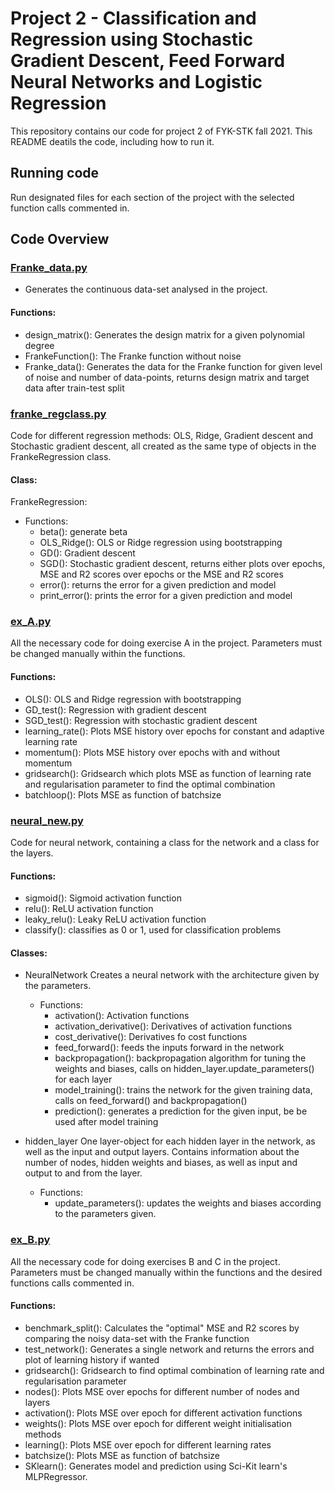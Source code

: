 # Project 2 - Classification and Regression using Stochastic Gradient Descent, Feed Forward Neural Networks and Logistic Regression

This repository contains our code for project 2 of FYK-STK fall 2021. This README deatils the code, including how to run it.

## Running code
Run designated files for each section of the project with the selected function calls commented in. 

## Code Overview


### [Franke_data.py](https://github.com/SaraPJensen/FYS-STK/blob/main/Project2/Franke_data.py)
- Generates the continuous data-set analysed in the project.

#### Functions:
- design_matrix(): Generates the design matrix for a given polynomial degree
- FrankeFunction(): The Franke function without noise
- Franke_data(): Generates the data for the Franke function for given level of noise and number of data-points, returns design matrix and target data after train-test split


### [franke_regclass.py](https://github.com/SaraPJensen/FYS-STK/blob/main/Project2/franke_regclass.py)
Code for different regression methods: OLS, Ridge, Gradient descent and Stochastic gradient descent, all created as the same type of objects in the FrankeRegression class.

#### Class: 
FrankeRegression:
  - Functions:
    - beta(): generate beta
    - OLS_Ridge(): OLS or Ridge regression using bootstrapping
    - GD(): Gradient descent
    - SGD(): Stochastic gradient descent, returns either plots over epochs, MSE and R2 scores over epochs or the MSE and R2 scores
    - error(): returns the error for a given prediction and model
    - print_error(): prints the error for a given prediction and model


### [ex_A.py](https://github.com/SaraPJensen/FYS-STK/blob/main/Project2/franke_regclass.py)
All the necessary code for doing exercise A in the project. Parameters must be changed manually within the functions. 

#### Functions:
- OLS(): OLS and Ridge regression with bootstrapping
- GD_test(): Regression with gradient descent
- SGD_test(): Regression with stochastic gradient descent
- learning_rate(): Plots MSE history over epochs for constant and adaptive learning rate
- momentum(): Plots MSE history over epochs with and without momentum
- gridsearch(): Gridsearch which plots MSE as function of learning rate and regularisation parameter to find the optimal combination
- batchloop(): Plots MSE as function of batchsize



### [neural_new.py](https://github.com/SaraPJensen/FYS-STK/blob/main/Project2/neural_new.py)
Code for neural network, containing a class for the network and a class for the layers. 

#### Functions:
- sigmoid(): Sigmoid activation function
- relu(): ReLU activation function
- leaky_relu(): Leaky ReLU activation function
- classify(): classifies as 0 or 1, used for classification problems

#### Classes: 
- NeuralNetwork
Creates a neural network with the architecture given by the parameters.  
  - Functions:
    - activation(): Activation functions  
    - activation_derivative(): Derivatives of activation functions
    - cost_derivative(): Derivatives fo cost functions
    - feed_forward(): feeds the inputs forward in the network
    - backpropagation(): backpropagation algorithm for tuning the weights and biases, calls on hidden_layer.update_parameters() for each layer
    - model_training(): trains the network for the given training data, calls on feed_forward() and backpropagation()
    - prediction(): generates a prediction for the given input, be be used after model training

- hidden_layer
One layer-object for each hidden layer in the network, as well as the input and output layers. Contains information about the number of nodes, hidden weights and biases, as well as input and output to and from the layer.
  - Functions:
    -  update_parameters(): updates the weights and biases according to the parameters given. 



### [ex_B.py](https://github.com/SaraPJensen/FYS-STK/blob/main/Project2/franke_regclass.py)
All the necessary code for doing exercises B and C in the project. Parameters must be changed manually within the functions and the desired functions calls commented in. 

#### Functions:
- benchmark_split(): Calculates the "optimal" MSE and R2 scores by comparing the noisy data-set with the Franke function
- test_network(): Generates a single network and returns the errors and plot of learning history if wanted
- gridsearch(): Gridsearch to find optimal combination of learning rate and regularisation parameter
- nodes(): Plots MSE over epochs for different number of nodes and layers
- activation(): Plots MSE over epoch for different activation functions
- weights(): Plots MSE over epoch for different weight initialisation methods
- learning(): Plots MSE over epoch for different learning rates
- batchsize(): Plots MSE as function of batchsize
- SKlearn(): Generates model and prediction using Sci-Kit learn's MLPRegressor. 

